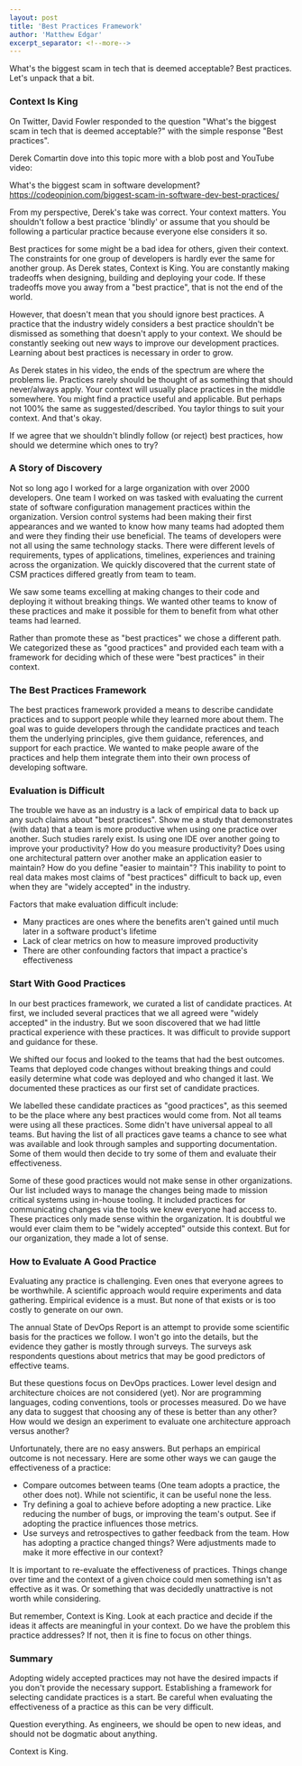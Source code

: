 ```yaml
---
layout: post
title: 'Best Practices Framework'
author: 'Matthew Edgar'
excerpt_separator: <!--more-->
---
```


What's the biggest scam in tech that is deemed acceptable? Best practices. Let's unpack that a bit.

<!--more-->

### Context Is King

On Twitter, David Fowler responded to the question "What's the biggest scam in tech that is deemed
acceptable?" with the simple response "Best practices".

Derek Comartin dove into this topic more with a blob post and YouTube video:

What's the biggest scam in software development?  
<https://codeopinion.com/biggest-scam-in-software-dev-best-practices/>

From my perspective, Derek's take was correct. Your context matters. You shouldn't follow a best
practice 'blindly' or assume that you should be following a particular practice because everyone
else considers it so.

Best practices for some might be a bad idea for others, given their context. The constraints for
one group of developers is hardly ever the same for another group. As Derek states, Context is King.
You are constantly making tradeoffs when designing, building and deploying your code. If these
tradeoffs move you away from a "best practice", that is not the end of the world.

However, that doesn't mean that you should ignore best practices. A practice that the industry widely
considers a best practice shouldn't be dismissed as something that doesn't apply to your context. We
should be constantly seeking out new ways to improve our development practices. Learning about best
practices is necessary in order to grow.

As Derek states in his video, the ends of the spectrum are where the problems lie. Practices rarely
should be thought of as something that should never/always apply. Your context will usually place
practices in the middle somewhere. You might find a practice useful and applicable. But perhaps not
100% the same as suggested/described. You taylor things to suit your context. And that's okay.

If we agree that we shouldn't blindly follow (or reject) best practices, how should we determine
which ones to try?

### A Story of Discovery

Not so long ago I worked for a large organization with over 2000 developers. One team I worked on
was tasked with evaluating the current state of software configuration management practices within
the organization. Version control systems had been making their first appearances and we wanted to
know how many teams had adopted them and were they finding their use beneficial. The teams of developers
were not all using the same technology stacks. There were different levels of requirements,
types of applications, timelines, experiences and training across the organization. We quickly discovered
that the current state of CSM practices differed greatly from team to team.

We saw some teams excelling at making changes to their code and deploying it without breaking things.
We wanted other teams to know of these practices and make it possible for them to benefit from what
other teams had learned.

Rather than promote these as "best practices" we chose a different path. We categorized these as
"good practices" and provided each team with a framework for deciding which of these were "best
practices" in their context.

### The Best Practices Framework

The best practices framework provided a means to describe candidate practices and to support people
while they learned more about them. The goal was to guide developers through the candidate practices
and teach them the underlying principles, give them guidance, references, and support for each
practice. We wanted to make people aware of the practices and help them integrate them into their
own process of developing software.

### Evaluation is Difficult

The trouble we have as an industry is a lack of empirical data to back up any such claims about
"best practices". Show me a study that demonstrates (with data) that a team is more productive
when using one practice over another. Such studies rarely exist. Is using one IDE over another
going to improve your productivity? How do you measure productivity? Does using one architectural
pattern over another make an application easier to maintain? How do you define "easier to maintain"?
This inability to point to real data makes most claims of "best practices" difficult to back up,
even when they are "widely accepted" in the industry.

Factors that make evaluation difficult include:

- Many practices are ones where the benefits aren't gained until much later in a software product's
lifetime
- Lack of clear metrics on how to measure improved productivity
- There are other confounding factors that impact a practice's effectiveness

### Start With Good Practices

In our best practices framework, we curated a list of candidate practices. At first, we included
several practices that we all agreed were "widely accepted" in the industry. But we soon discovered
that we had little practical experience with these practices. It was difficult to provide support
and guidance for these.

We shifted our focus and looked to the teams that had the best outcomes. Teams that deployed code changes without
breaking things and could easily determine what code was deployed and who changed it last. We documented
these practices as our first set of candidate practices.

We labelled these candidate practices as "good practices", as this seemed to be the place where any
best practices would come from. Not all teams were using all these practices. Some didn't have universal
appeal to all teams. But having the list of all practices gave teams a chance to see what was available
and look through samples and supporting documentation. Some of them would then decide to try some of
them and evaluate their effectiveness.

Some of these good practices would not make sense in other organizations. Our list included ways to
manage the changes being made to mission critical systems using in-house tooling. It included practices
for communicating changes via the tools we knew everyone had access to. These practices only made
sense within the organization. It is doubtful we would ever claim them to be "widely accepted" outside
this context. But for our organization, they made a lot of sense.

### How to Evaluate A Good Practice

Evaluating any practice is challenging. Even ones that everyone agrees to be worthwhile. A scientific
approach would require experiments and data gathering. Empirical evidence is a must. But none of that
exists or is too costly to generate on our own.

The annual State of DevOps Report is an attempt to provide some scientific basis for the practices
we follow. I won't go into the details, but the evidence they gather is mostly through surveys. The surveys
ask respondents questions about metrics that may be good predictors of effective teams.

But these questions focus on DevOps practices. Lower level design and architecture choices are not
considered (yet). Nor are programming languages, coding conventions, tools or processes measured. Do
we have any data to suggest that choosing any of these is better than any other? How would we design
an experiment to evaluate one architecture approach versus another?

Unfortunately, there are no easy answers. But perhaps an empirical outcome is not necessary. Here
are some other ways we can gauge the effectiveness of a practice:

- Compare outcomes between teams (One team adopts a practice, the other does not). While not scientific,
it can be useful none the less.
- Try defining a goal to achieve before adopting a new practice. Like reducing the number of bugs,
or improving the team's output. See if adopting the practice influences those metrics.
- Use surveys and retrospectives to gather feedback from the team. How has adopting a practice changed
things? Were adjustments made to make it more effective in our context?

It is important to re-evaluate the effectiveness of practices. Things change over time and the context
of a given choice could men something isn't as effective as it was. Or something that was decidedly
unattractive is not worth while considering.

But remember, Context is King. Look at each practice and decide if the ideas it affects are meaningful
in your context. Do we have the problem this practice addresses? If not, then it is fine to focus on
other things.

### Summary

Adopting widely accepted practices may not have the desired impacts if you don't provide the necessary
support. Establishing a framework for selecting candidate practices is a start. Be careful when evaluating
the effectiveness of a practice as this can be very difficult.

Question everything. As engineers, we should be open to new ideas, and should not be dogmatic about
anything.

Context is King.
